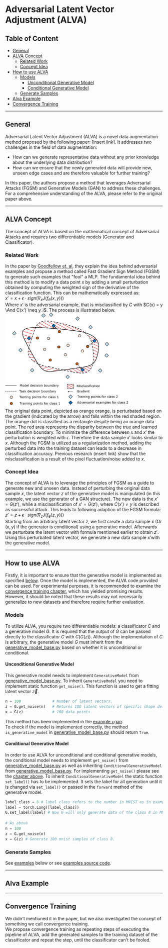 
# Adversarial Latent Vector Adjustment (ALVA) <!-- omit from toc -->

## Table of Content <!-- omit from toc -->

- [General](#general)
- [ALVA Concept](#alva-concept)
  - [Related Work](#related-work)
  - [Concept Idea](#concept-idea)
- [How to use ALVA](#how-to-use-alva)
  - [Models](#models)
    - [Unconditional Generative Model](#unconditional-generative-model)
    - [Conditional Generative Model](#conditional-generative-model)
  - [Generate Samples](#generate-samples)
- [Alva Example](#alva-example)
- [Convergence Training](#convergence-training)

___

## General

Adversarial Latent Vector Adjustment (ALVA) is a novel data augmentation method proposed by the following paper: [insert link]. It addresses two challenges in the field of data augmentation:

- How can we generate representative data without any prior knowledge about the underlying data distribution?
- How can we ensure that the newly generated data will provide new, unseen edge cases and are therefore valuable for further training?

In this paper, the authors propose a method that leverages Adversarial Attacks (FGSM) and Generative Models (GAN) to address these challenges. For a comprehensive understanding of the ALVA, please refer to the original paper above.

___

## ALVA Concept

The concept of ALVA is based on the mathematical concept of Adversarial Attacks and requires two differentiable models (Generator and Classificator).

### Related Work

In the paper by [Goodfellow et. al](https://arxiv.org/abs/1412.6572), they explain the idea behind adversarial examples and propose a method called Fast Gradient Sign Method  (FGSM) to generate such examples that "fool" a MLP. The fundamental idea behind this method is to modify a data point $x$ by adding a small perturbation obtained by computing the weighted sign of the derivative of the classification function. This can be mathematically expressed as: \
$x' = x + \epsilon \cdot sign (\nabla_x J(f_\theta(x,y)))$ \
Where $x'$ is the adversarial example, that is misclassified by $C$ with $C(x) = y \And C(x') \neq y_i$. The process is illustrated below. \
<img src="docs/readme_pictures/Goodfellow%20illustration.jpg" alt="Illustration of an FGSM" width = 400 /> \
The original data point, depicted as orange orange, is perturbated based on the gradient  (indicated by the arrow) and falls within the red shaded region. The orange dot is classified as a rectangle despite being an orange data point. The red area represents the disparity between the true and learned classification boundary. To minimize the difference between $x$ and $x'$ the perturbation is weighted with $\epsilon$. Therefore the data sample $x'$ looks similar to $x$. Although the FGSM is utilized as a regularization method, adding the perturbed data into the training dataset can leads to a decrease in classification accuracy. Previous research (insert link) show that the misclassification is a result of the pixel fluctuation/noise added to $x$.

### Concept Idea

The concept of ALVA is to leverage the principles of FGSM as a guide to generate new and unseen data. Instead of perturbing the original data sample $x$, the latent vector $z$ of the generative model is manipulated (in this example, we use the generator of a GAN structure). The new data is the $x'=G(z')$, while a misclassification of $x'=G(z')$, where $C(x') \neq y$ is described as successful attack. This leads to following adaption of the FGSM formula: \
$z' = z + \epsilon \cdot sign(\nabla_z J(f_\theta(z, y)))$ \
Starting from an arbitrary latent vector $z$, we first create a data sample $x$ (Or $(x,y)$ if the generator is conditional) using a generative model. Afterwards we perturbate the latent vector with formula mentioned earlier to obtain $z'$. Using this perturbated latent vector, we generate a new data sample $x'$with the generative model.

___

## How to use ALVA

Firstly, it is important to ensure that the generative model is implemented as specified [below](#models). Once the model is implemented, the ALVA code provided can be used. For experimental purposes, it is recommended to examine the [convergence training chapter](#convergence-training), which has yielded promising results. However, it should be noted that these results may not necessarily generalize to new datasets and therefore require further evaluation.

### Models

To utilize ALVA, you require two differentiable models: a classificator $C$ and a generative model $G$. It is required that the output of $G$ can be passed directly to the classificator $C$ with $C(G(z))$. Although the implementation of $C$ is arbitrary, the generative model $G$ must inherit from the [generative_model_base.py](/src/generative_model_base.py) based on whether it is unconditional or conditional.

#### Unconditional Generative Model

This generative model needs to implement `GenerativeModel` from [generative_model_base.py](src/generative_model_base.py). To inherit `GenerativeModel` you need to implement static function `get_noise()`. This function is used to get a fitting latent vector $\vec{z}$.

```python
n = 100              # Number of latent vectors.
z = G.get_noise(n)   # Returns 100 latent vectors of specific shape defined in G.
x = G(z)             # 100 data points.
```

This method has been implemented in the [example cgan](examples/models/conditional_gan.py).\
To check if the model is implemented correctly, the method `is_generative_model` in [generative_model_base.py](src/generative_model_base.py) should return `True`.

#### Conditional Generative Model

In order to use ALVA for unconditional and conditional generative models, the conditional model needs to implement `get_noise()` from [generative_model_base.py](src/generative_model_base.py) as well as inheriting `ConditionalGenerativeModel` from [generative_model_base.py](src/generative_model_base.py). For implementing `get_noise()` please see the [chapter above](#unconditional-generative-model). To inherit `ConditionalGenerativeModel` the static function `set_label()` has to be implemented. It sets the label for all generation until it is changed via `set_label()` or passed in the `forward` method of the generative model.

```python
label_class = 8 # label class refers to the number in MNIST as in example code. 
label = torch.Long([label_class])
G.set_label(label) # Now G will only generate data of the class 8 in MNIST.

# As above
n = 100
z = G.get_noise(n)
x = G(z) # Generate 100 mnist samples of class 8.
```

### Generate Samples

See [examples](#alva-example) below or see [examples source code](examples/pipeline_example.ipynb).

___

## Alva Example

___

## Convergence Training

We didn't mentioned it in the paper, but we also investigated the concept of something we call convergence training. \
We propose convergence training as repeating steps of executing the pipeline of ALVA, add the generated samples to the training dataset of the classificator and repeat the step, until the classificator can't be fooled.
